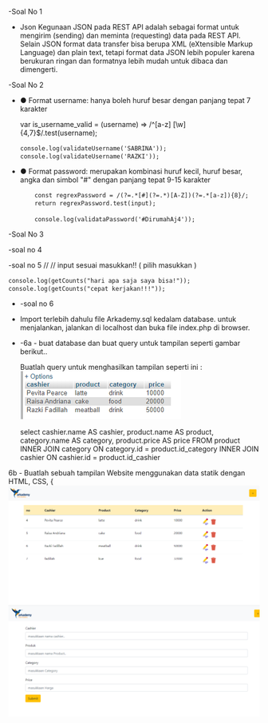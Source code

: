  -Soal No 1
  * Json
    Kegunaan JSON pada REST API adalah sebagai format untuk mengirim (sending) dan meminta     (requesting) data pada REST API. Selain JSON format data transfer bisa berupa XML (eXtensible Markup Language) dan plain text, tetapi format data JSON lebih populer karena berukuran ringan dan formatnya lebih mudah untuk dibaca dan dimengerti.

-Soal No 2

  * ● Format username: hanya boleh huruf besar dengan panjang tepat 7 karakter

      var is_username_valid = (username) => /^[a-z] [\w] {4,7}$/.test(username);

		console.log(validateUsername('SABRINA'));
  		console.log(validateUsername('RAZKI'));


* ● Format password: merupakan kombinasi huruf kecil, huruf besar, angka dan
    simbol "#" dengan panjang tepat 9-15 karakter         


          const regrexPassword = /(?=.*[#](?=.*)[A-Z])(?=.*[a-z]){8}/;
    	  return regrexPassword.test(input);

  		  console.log(validataPassword('#DirumahAj4'));

-Soal No 3
   
-soal no 4

-soal no 5
	// // input sesuai masukkan!! ( pilih masukkan )


	console.log(getCounts("hari apa saja saya bisa!")); 
	console.log(getCounts("cepat kerjakan!!!")); 

* -soal no 6

 - Import terlebih dahulu file Arkademy.sql kedalam database. untuk menjalankan, jalankan di localhost dan buka file index.php di browser.

  * -6a - buat database dan buat query untuk tampilan seperti gambar berikut..
 
	 Buatlah query untuk menghasilkan tampilan seperti ini :
     ![gambar(5)](https://github.com/Mrmgnt/arkademy-batch16-2/blob/master/soal6/6a.png)

  	select cashier.name AS cashier, product.name AS product, category.name AS category, product.price AS price
 	 FROM product
  	INNER JOIN category ON category.id = product.id_category
  	INNER JOIN cashier ON cashier.id = product.id_cashier

  6b - Buatlah sebuah tampilan Website menggunakan data statik dengan HTML, CSS,
{
    ![gambar(5)](https://github.com/Mrmgnt/arkademy-batch16-2/blob/master/soal6/ss1.png)
    ![gambar(5)](https://github.com/Mrmgnt/arkademy-batch16-2/blob/master/soal6/ss2.png)
  




   
